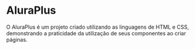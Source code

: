 # AluraPlus
O AluraPlus é um projeto criado utilizando as linguagens de HTML e CSS, demonstrando a praticidade da utilização de seus componentes ao criar páginas.
